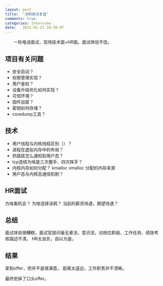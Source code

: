 ```yaml
---
layout: post
title:  "涂鸦面试复盘"
comments: true
categories: Interview
date:   2021-02-27 20:30:07
---
```


&ensp;&ensp;&ensp;&ensp;一轮电话面试，现场技术面+HR面。面试体验不佳。

## 项目有关问题
* 安全启动？
* 权限管理实现？
* 用户鉴权？
* 设备升级优化如何实现？
* 可信环境？
* 固件加密？
* 密钥如何存储？
* coredump工具？

## 技术
* 用户线程与内核线程区别（）？
* 进程在虚拟内存中的布局？
* 热插拔怎么通知到用户态？
* tcp连结为啥是三次握手、四次挥手？
* 内核内存如何分配？ kmalloc vmalloc 分配的内存来源
* 用户态与内核态通信机制？

## HR面试
为啥看机会？
为啥选择涂鸦？
当前的薪资待遇，期望待遇？

## 总结
面试体验很糟糕，面试官提问毫无章法，意识流，对岗位职级、工作任务、绩效考核描述不清。
HR太自负，自以为是。

## 结果
拿到offer，但并不是很满意。
距离太遥远，工作职责并不清晰。

最终拒掉了口头offer。
	